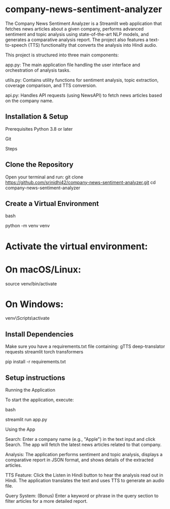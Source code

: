 # company-news-sentiment-analyzer

The Company News Sentiment Analyzer is a Streamlit web application that fetches news articles about a given company, performs advanced sentiment and topic analysis using state-of-the-art NLP models, and generates a comparative analysis report. The project also features a text-to-speech (TTS) functionality that converts the analysis into Hindi audio.

This project is structured into three main components:

app.py: The main application file handling the user interface and orchestration of analysis tasks.

utils.py: Contains utility functions for sentiment analysis, topic extraction, coverage comparison, and TTS conversion.

api.py: Handles API requests (using NewsAPI) to fetch news articles based on the company name.

## Installation & Setup
Prerequisites
Python 3.8 or later

Git

Steps
## Clone the Repository

Open your terminal and run:
git clone https://github.com/srinidhi42/company-news-sentiment-analyzer.git
cd company-news-sentiment-analyzer

## Create a Virtual Environment

bash

python -m venv venv
# Activate the virtual environment:
# On macOS/Linux:
source venv/bin/activate
# On Windows:
venv\Scripts\activate

## Install Dependencies

Make sure you have a requirements.txt file containing:
gTTS
deep-translator
requests
streamlit
torch
transformers

pip install -r requirements.txt

## Setup instructions
Running the Application

To start the application, execute:

bash

streamlit run app.py

Using the App

Search: Enter a company name (e.g., "Apple") in the text input and click Search. The app will fetch the latest news articles related to that company.

Analysis: The application performs sentiment and topic analysis, displays a comparative report in JSON format, and shows details of the extracted articles.

TTS Feature: Click the Listen in Hindi button to hear the analysis read out in Hindi. The application translates the text and uses TTS to generate an audio file.

Query System: (Bonus) Enter a keyword or phrase in the query section to filter articles for a more detailed report.




